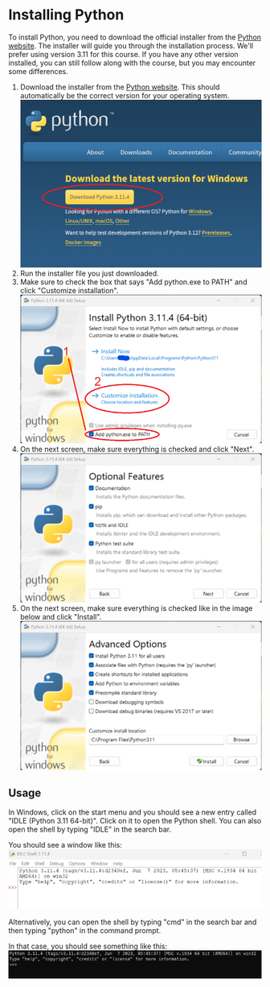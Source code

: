 # Installing Python

To install Python, you need to download the official installer from the [Python website](https://www.python.org/downloads/). The installer will guide you through the installation process. We'll prefer using version 3.11 for this course. If you have any other version installed, you can still follow along with the course, but you may encounter some differences.

1. Download the installer from the [Python website](https://www.python.org/downloads/). This should automatically be the correct version for your operating system.
![Download Python](01-download.png)
2. Run the installer file you just downloaded.
3. Make sure to check the box that says "Add python.exe to PATH" and click "Customize installation".
![Add Python to PATH](02-installer1.png)
4. On the next screen, make sure everything is checked and click "Next".
![Install for all users](03-installer2.png)
5. On the next screen, make sure everything is checked like in the image below and click "Install".
![Install for all users](04-installer3.png)

## Usage

In Windows, click on the start menu and you should see a new entry called "IDLE (Python 3.11 64-bit)". Click on it to open the Python shell. You can also open the shell by typing "IDLE" in the search bar.

You should see a window like this:
![Python Shell](05-idle.png)

Alternatively, you can open the shell by typing "cmd" in the search bar and then typing "python" in the command prompt.

In that case, you should see something like this:
![Python Shell](06-cmd.png)
